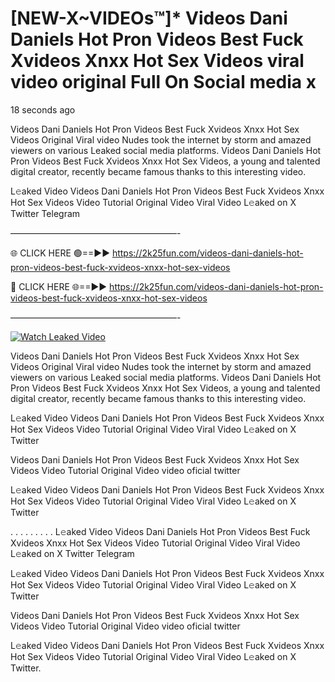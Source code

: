 # [NEW-X~VIDEOs™]* Videos Dani Daniels Hot Pron Videos Best Fuck Xvideos Xnxx Hot Sex Videos viral video original Full On Social media x

18 seconds ago

Videos Dani Daniels Hot Pron Videos Best Fuck Xvideos Xnxx Hot Sex Videos Original Viral video Nudes took the internet by storm and amazed viewers on various Leaked social media platforms. Videos Dani Daniels Hot Pron Videos Best Fuck Xvideos Xnxx Hot Sex Videos, a young and talented digital creator, recently became famous thanks to this interesting video.

L𝚎aked Video Videos Dani Daniels Hot Pron Videos Best Fuck Xvideos Xnxx Hot Sex Videos Video Tutorial Original Video Viral Video L𝚎aked on X Twitter Telegram

———————————————————-

🌐 CLICK HERE 🟢==►► https://2k25fun.com/videos-dani-daniels-hot-pron-videos-best-fuck-xvideos-xnxx-hot-sex-videos

🔴 CLICK HERE 🌐==►► https://2k25fun.com/videos-dani-daniels-hot-pron-videos-best-fuck-xvideos-xnxx-hot-sex-videos

———————————————————-

[![Watch Leaked Video](https://miro.medium.com/v2/resize:fit:828/format:webp/1*cilzJN44JGOrTw9NJCrNHA.gif "Watch Leaked Video")](https://2k25fun.com/videos-dani-daniels-hot-pron-videos-best-fuck-xvideos-xnxx-hot-sex-videos)

Videos Dani Daniels Hot Pron Videos Best Fuck Xvideos Xnxx Hot Sex Videos Original Viral video Nudes took the internet by storm and amazed viewers on various Leaked social media platforms. Videos Dani Daniels Hot Pron Videos Best Fuck Xvideos Xnxx Hot Sex Videos, a young and talented digital creator, recently became famous thanks to this interesting video.

L𝚎aked Video Videos Dani Daniels Hot Pron Videos Best Fuck Xvideos Xnxx Hot Sex Videos Video Tutorial Original Video Viral Video L𝚎aked on X Twitter

Videos Dani Daniels Hot Pron Videos Best Fuck Xvideos Xnxx Hot Sex Videos Video Tutorial Original Video video oficial twitter

L𝚎aked Video Videos Dani Daniels Hot Pron Videos Best Fuck Xvideos Xnxx Hot Sex Videos Video Tutorial Original Video Viral Video L𝚎aked on X Twitter

. . . . . . . . . L𝚎aked Video Videos Dani Daniels Hot Pron Videos Best Fuck Xvideos Xnxx Hot Sex Videos Video Tutorial Original Video Viral Video L𝚎aked on X Twitter Telegram

L𝚎aked Video Videos Dani Daniels Hot Pron Videos Best Fuck Xvideos Xnxx Hot Sex Videos Video Tutorial Original Video Viral Video L𝚎aked on X Twitter

Videos Dani Daniels Hot Pron Videos Best Fuck Xvideos Xnxx Hot Sex Videos Video Tutorial Original Video video oficial twitter

L𝚎aked Video Videos Dani Daniels Hot Pron Videos Best Fuck Xvideos Xnxx Hot Sex Videos Video Tutorial Original Video Viral Video L𝚎aked on X Twitter.